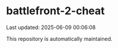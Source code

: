 # battlefront-2-cheat

Last updated: 2025-06-09 00:06:08

This repository is automatically maintained.
